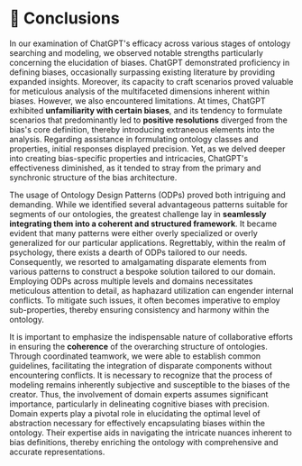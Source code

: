# 🫠 Conclusions

In our examination of ChatGPT's efficacy across various stages of ontology searching and modeling, we observed notable strengths particularly concerning the elucidation of biases. ChatGPT demonstrated proficiency in defining biases, occasionally surpassing existing literature by providing expanded insights. Moreover, its capacity to craft scenarios proved valuable for meticulous analysis of the multifaceted dimensions inherent within biases. However, we also encountered limitations. At times, ChatGPT exhibited **unfamiliarity with certain biases**, and its tendency to formulate scenarios that predominantly led to **positive resolutions** diverged from the bias's core definition, thereby introducing extraneous elements into the analysis. Regarding assistance in formulating ontology classes and properties, initial responses displayed  precision. Yet, as we delved deeper into creating bias-specific properties and intricacies, ChatGPT's effectiveness diminished, as it tended to stray from the primary and synchronic structure of the bias architecture.

The usage of Ontology Design Patterns (ODPs) proved both intriguing and demanding. While we identified several advantageous patterns suitable for segments of our ontologies, the greatest challenge lay in **seamlessly integrating them into a coherent and structured framework**. It became evident that many patterns were either overly specialized or overly generalized for our particular applications. Regrettably, within the realm of psychology, there exists a dearth of ODPs tailored to our needs. Consequently, we resorted to amalgamating disparate elements from various patterns to construct a bespoke solution tailored to our domain. Employing ODPs across multiple levels and domains necessitates meticulous attention to detail, as haphazard utilization can engender internal conflicts. To mitigate such issues, it often becomes imperative to employ sub-properties, thereby ensuring consistency and harmony within the ontology.

It is important to emphasize the indispensable nature of collaborative efforts in ensuring the **coherence** of the overarching structure of ontologies. Through coordinated teamwork, we were able to establish common guidelines, facilitating the integration of disparate components without encountering conflicts. It is necessary to recognize that the process of modeling remains inherently subjective and susceptible to the biases of the creator. Thus, the involvement of domain experts assumes significant importance, particularly in delineating cognitive biases with precision. Domain experts play a pivotal role in elucidating the optimal level of abstraction necessary for effectively encapsulating biases within the ontology. Their expertise aids in navigating the intricate nuances inherent to bias definitions, thereby enriching the ontology with comprehensive and accurate representations.
